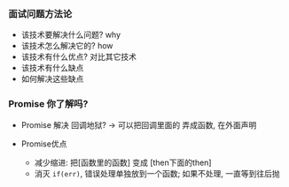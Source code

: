 ### 面试问题方法论
- 该技术要解决什么问题?  why
- 该技术怎么解决它的? how
- 该技术有什么优点? 对比其它技术
- 该技术有什么缺点
- 如何解决这些缺点

### Promise 你了解吗?
- Promise 解决 回调地狱? -> 可以把回调里面的 弄成函数, 在外面声明

- Promise优点
   - 减少缩进: 把[函数里的函数] 变成 [then下面的then]
   - 消灭 `if(err)`, 错误处理单独放到一个函数; 如果不处理, 一直等到往后抛